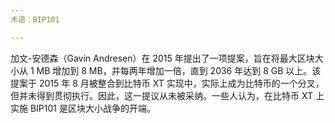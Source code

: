 ```yaml
---
术语：BIP101

---
```

加文-安德森（Gavin Andresen）在 2015 年提出了一项提案，旨在将最大区块大小从 1 MB 增加到 8 MB，并每两年增加一倍，直到 2036 年达到 8 GB 以上。该提案于 2015 年 8 月被整合到比特币 XT 实现中，实际上成为比特币的一个分叉，但并未得到贯彻执行。因此，这一提议从未被采纳。一些人认为，在比特币 XT 上实施 BIP101 是区块大小战争的开端。